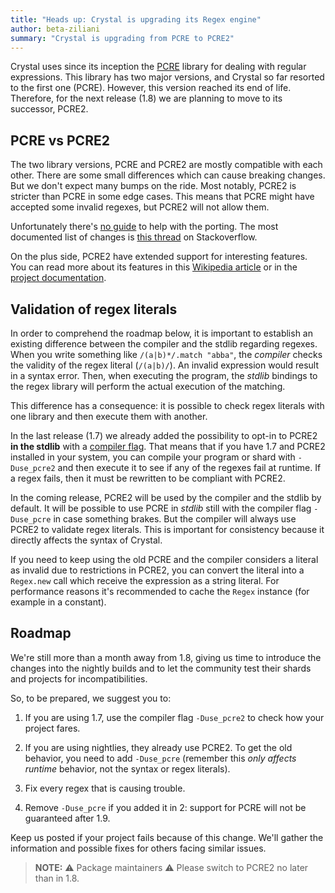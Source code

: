 ```yaml
---
title: "Heads up: Crystal is upgrading its Regex engine"
author: beta-ziliani
summary: "Crystal is upgrading from PCRE to PCRE2"
---
```


Crystal uses since its inception the [PCRE](https://www.pcre.org/) library for dealing with regular expressions. This library has two major versions, and Crystal so far resorted to the first one (PCRE). However, this version reached its end of life. Therefore, for the next release (1.8) we are planning to move to its successor, PCRE2.

## PCRE vs PCRE2

The two library versions, PCRE and PCRE2 are mostly compatible with each other. There are some small differences which can cause breaking changes. But we don't expect many bumps on the ride. Most notably, PCRE2 is stricter than PCRE in some edge cases. This means that PCRE might have accepted some invalid regexes, but PCRE2 will not allow them.

Unfortunately there's [no guide](https://github.com/PCRE2Project/pcre2/issues/51) to help with the porting. The most documented list of changes is [this thread](https://stackoverflow.com/questions/70273084/regex-differences-between-pcre-and-pcre2) on Stackoverflow.

On the plus side, PCRE2 have extended support for interesting features. You can read more about its features in this [Wikipedia article](https://en.wikipedia.org/wiki/Perl_Compatible_Regular_Expressions) or in the [project documentation](https://www.pcre.org/).

## Validation of regex literals

In order to comprehend the roadmap below, it is important to establish an existing difference between the compiler and the stdlib regarding regexes. When you write something like `/(a|b)*/.match "abba"`, the _compiler_ checks the validity of the regex literal (`/(a|b)/`). An invalid expression would result in a syntax error. Then, when executing the program, the _stdlib_ bindings to the regex library will perform the actual execution of the matching.

This difference has a consequence: it is possible to check regex literals with one library and then execute them with another.

In the last release (1.7) we already added the possibility to opt-in to PCRE2 **in the stdlib** with a [compiler flag](https://crystal-lang.org/reference/1.7/syntax_and_semantics/literals/regex.html). That means that if you have 1.7 and PCRE2 installed in your system, you can compile your program or shard with `-Duse_pcre2` and then execute it to see if any of the regexes fail at runtime.  If a regex fails, then it must be rewritten to be compliant with PCRE2.

In the coming release, PCRE2 will be used by the compiler and the stdlib by default. It will be possible to use PCRE in _stdlib_ still with the compiler flag `-Duse_pcre` in case something brakes. But the compiler will always use PCRE2 to validate regex literals. This is important for consistency because it directly affects the syntax of Crystal.

If you need to keep using the old PCRE and the compiler considers a literal as invalid due to restrictions in PCRE2, you can convert the literal into a `Regex.new` call which receive the expression as a string literal. For performance reasons it's recommended to cache the `Regex` instance (for example in a constant).

## Roadmap

We're still more than a month away from 1.8, giving us time to introduce the changes into the nightly builds and to let the community test their shards and projects for incompatibilities.

So, to be prepared, we suggest you to:

 1. If you are using 1.7, use the compiler flag `-Duse_pcre2` to check how your project fares.

 2. If you are using nightlies, they already use PCRE2. To get the old behavior, you need to add `-Duse_pcre` (remember this _only affects runtime_ behavior, not the syntax or regex literals).

 3. Fix every regex that is causing trouble.

 4. Remove `-Duse_pcre` if you added it in 2: support for PCRE will not be guaranteed after 1.9.

Keep us posted if your project fails because of this change.  We'll gather the information and possible fixes for others facing similar issues.

> **NOTE:** ⚠️ Package maintainers ⚠️
> Please switch to PCRE2 no later than in 1.8.
